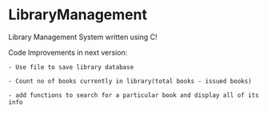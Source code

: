 # LibraryManagement
Library Management System written using C!

Code Improvements in next version:

    - Use file to save library database

    - Count no of books currently in library(total books - issued books)
    
    - add functions to search for a particular book and display all of its info
